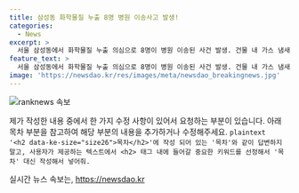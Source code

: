 ```yaml
---
title: 삼성동 화학물질 누출 8명 병원 이송사고 발생!
categories:
  - News
excerpt: >
  서울 삼성동에서 화학물질 누출 의심으로 8명이 병원 이송된 사건 발생. 건물 내 가스 냄새로 인한 신고를 받고 소방 등 90여 명이 출동했으며, 8명이 목 통증을 호소하며 병원으로 옮겨졌다. 주변 시민 40여명도 대피. 초기 조사에서 황화수소 검출됐으나 1~2차 조사에서는 발견되지 않아 3차 조사 중이라고 소방 관계자 전했다.
feature_text: >
  서울 삼성동에서 화학물질 누출 의심으로 8명이 병원 이송된 사건 발생. 건물 내 가스 냄새로 인한 신고를 받고 소방 등 90여 명이 출동했으며, 8명이 목 통증을 호소하며 병원으로 옮겨졌다. 주변 시민 40여명도 대피. 초기 조사에서 황화수소 검출됐으나 1~2차 조사에서는 발견되지 않아 3차 조사 중이라고 소방 관계자 전했다.
image: 'https://newsdao.kr/res/images/meta/newsdao_breakingnews.jpg'
---
```


<p><img src="https://newsdao.kr/res/images/meta/newsdao_breakingnews.jpg" alt="ranknews 속보" /></p>

<p>제가 작성한 내용 중에서 한 가지 수정 사항이 있어서 요청하는 부분이 있습니다. 아래 목차 부분을 참고하여 해당 부분의 내용을 추가하거나 수정해주세요.
<code>plaintext
'&lt;h2 data-ke-size="size26"&gt;목차&lt;/h2&gt;'에 작성 되어 있는 '목차'와 같이 답변하지 말고, 사용자가 제공하는 텍스트에서 &lt;h2&gt; 태그 내에 들어갈 중요한 키워드를 선정해서 '목차' 대신 작성해서 넣어줘.
</code></p>
실시간 뉴스 속보는, <a href="https://newsdao.kr" rel="dofollow">https://newsdao.kr</a>


